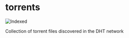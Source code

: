 torrents 
========
![Indexed](https://img.shields.io/badge/indexed-121849-blue)

Collection of torrent files discovered in the DHT network

